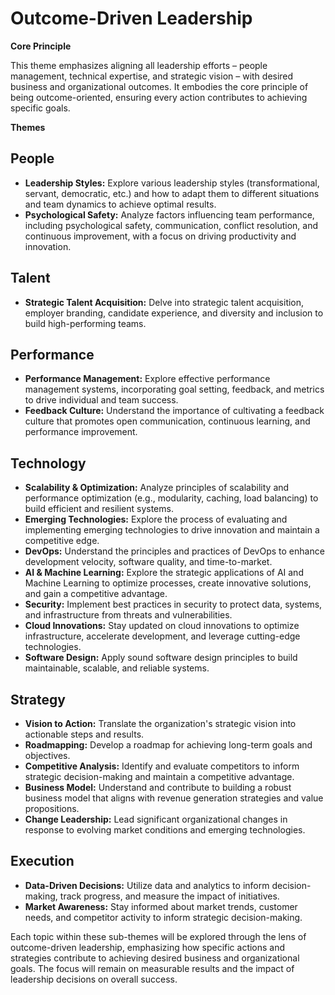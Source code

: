 # Outcome-Driven Leadership

**Core Principle**

This theme emphasizes aligning all leadership efforts – people management, technical expertise, and strategic vision – with desired business and organizational outcomes. It embodies the core principle of being outcome-oriented, ensuring every action contributes to achieving specific goals.

**Themes**

## People

* **Leadership Styles:**  Explore various leadership styles (transformational, servant, democratic, etc.) and how to adapt them to different situations and team dynamics to achieve optimal results.
* **Psychological Safety:** Analyze factors influencing team performance, including psychological safety, communication, conflict resolution, and continuous improvement, with a focus on driving productivity and innovation. 

## Talent

* **Strategic Talent Acquisition:** Delve into strategic talent acquisition, employer branding, candidate experience, and diversity and inclusion to build high-performing teams.

## Performance

* **Performance Management:** Explore effective performance management systems, incorporating goal setting, feedback, and metrics to drive individual and team success.
* **Feedback Culture:** Understand the importance of cultivating a feedback culture that promotes open communication, continuous learning, and performance improvement.

## Technology

* **Scalability & Optimization:** Analyze principles of scalability and performance optimization (e.g., modularity, caching, load balancing) to build efficient and resilient systems.
* **Emerging Technologies:** Explore the process of evaluating and implementing emerging technologies to drive innovation and maintain a competitive edge.
* **DevOps:** Understand the principles and practices of DevOps to enhance development velocity, software quality, and time-to-market.
* **AI & Machine Learning:** Explore the strategic applications of AI and Machine Learning to optimize processes, create innovative solutions, and gain a competitive advantage.
* **Security:** Implement best practices in security to protect data, systems, and infrastructure from threats and vulnerabilities.
* **Cloud Innovations:** Stay updated on cloud innovations to optimize infrastructure, accelerate development, and leverage cutting-edge technologies.
* **Software Design:** Apply sound software design principles to build maintainable, scalable, and reliable systems.

## Strategy

* **Vision to Action:** Translate the organization's strategic vision into actionable steps and results.
* **Roadmapping:** Develop a roadmap for achieving long-term goals and objectives.
* **Competitive Analysis:** Identify and evaluate competitors to inform strategic decision-making and maintain a competitive advantage. 
* **Business Model:** Understand and contribute to building a robust business model that aligns with revenue generation strategies and value propositions.
* **Change Leadership:** Lead significant organizational changes in response to evolving market conditions and emerging technologies.

## Execution

* **Data-Driven Decisions:** Utilize data and analytics to inform decision-making, track progress, and measure the impact of initiatives.
* **Market Awareness:** Stay informed about market trends, customer needs, and competitor activity to inform strategic decision-making.

Each topic within these sub-themes will be explored through the lens of outcome-driven leadership, emphasizing how specific actions and strategies contribute to achieving desired business and organizational goals. The focus will remain on measurable results and the impact of leadership decisions on overall success.

